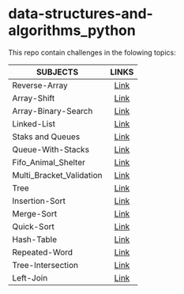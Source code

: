 # data-structures-and-algorithms_python

This repo contain challenges in the folowing topics:

|SUBJECTS  |                 LINKS             |
--------------------|:--------------------------------------------------------:|
|Reverse-Array       | [Link](https://github.com/azez-alhoot/data-structures-and-algorithms-python/tree/master/data_structures_and_algorithms_python/challenges/array_reverse)|
|Array-Shift         | [Link](https://github.com/azez-alhoot/data-structures-and-algorithms-python/tree/master/data_structures_and_algorithms_python/challenges/array_shift)|
|Array-Binary-Search | [Link](https://github.com/azez-alhoot/data-structures-and-algorithms-python/tree/master/data_structures_and_algorithms_python/challenges/array_binary_search)|
|Linked-List         | [Link](https://github.com/azez-alhoot/data-structures-and-algorithms-python/tree/master/data_structures_and_algorithms_python/data_structures/linked_list)|
|Staks and Queues    | [Link](https://github.com/azez-alhoot/data-structures-and-algorithms-python/tree/master/data_structures_and_algorithms_python/data_structures/stacks_and_queues)|
|Queue-With-Stacks   | [Link](https://github.com/azez-alhoot/data-structures-and-algorithms-python/tree/master/data_structures_and_algorithms_python/challenges/queue_with_stacks)|
|Fifo_Animal_Shelter | [Link](https://github.com/azez-alhoot/data-structures-and-algorithms-python/tree/master/data_structures_and_algorithms_python/challenges/fifo_animal_shelter)|
|Multi_Bracket_Validation | [Link](https://github.com/azez-alhoot/data-structures-and-algorithms-python/tree/master/data_structures_and_algorithms_python/challenges/multi_bracket_validation)|
|Tree                | [Link](https://github.com/azez-alhoot/data-structures-and-algorithms-python/tree/master/data_structures_and_algorithms_python/data_structures/tree)|
|Insertion-Sort      | [Link](https://github.com/azez-alhoot/data-structures-and-algorithms-python/tree/master/data_structures_and_algorithms_python/challenges/insertion_sort)|
|Merge-Sort          | [Link](https://github.com/azez-alhoot/data-structures-and-algorithms-python/tree/master/data_structures_and_algorithms_python/challenges/merge_sort)|
|Quick-Sort          | [Link](https://github.com/azez-alhoot/data-structures-and-algorithms-python/tree/master/data_structures_and_algorithms_python/challenges/quick_sort)|
|Hash-Table          | [Link](https://github.com/azez-alhoot/data-structures-and-algorithms-python/tree/master/data_structures_and_algorithms_python/data_structures/hashtable)|
|Repeated-Word       | [Link](https://github.com/azez-alhoot/data-structures-and-algorithms-python/tree/master/data_structures_and_algorithms_python/challenges/repeated_word)|
|Tree-Intersection   | [Link](https://github.com/azez-alhoot/data-structures-and-algorithms-python/tree/master/data_structures_and_algorithms_python/challenges/tree_intersection)|
|Left-Join           | [Link](https://github.com/azez-alhoot/data-structures-and-algorithms-python/tree/master/data_structures_and_algorithms_python/challenges/left_join)|